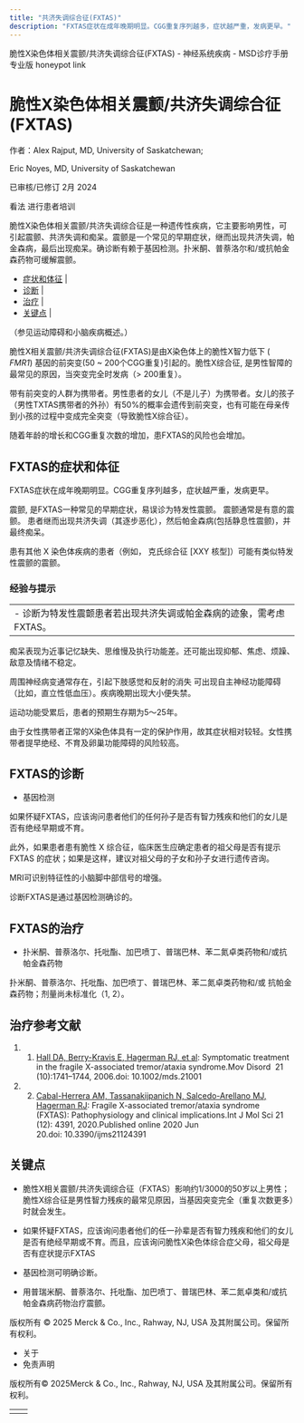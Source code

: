 ```yaml
---
title: "共济失调综合征(FXTAS)"
description: "FXTAS症状在成年晚期明显。CGG重复序列越多，症状越严重，发病更早。"
---
```


﻿脆性X染色体相关震颤/共济失调综合征(FXTAS) - 神经系统疾病 - MSD诊疗手册专业版 honeypot link

# 脆性X染色体相关震颤/共济失调综合征(FXTAS)

作者：Alex Rajput, MD, University of Saskatchewan;

Eric Noyes, MD, University of Saskatchewan

已审核/已修订 2月 2024

看法 进行患者培训

脆性X染色体相关震颤/共济失调综合征是一种遗传性疾病，它主要影响男性，可引起震颤、共济失调和痴呆。震颤是一个常见的早期症状，继而出现共济失调，帕金森病，最后出现痴呆。确诊断有赖于基因检测。扑米酮、普萘洛尔和/或抗帕金森药物可缓解震颤。

- [症状和体征](#症状和体征_v1043394_zh) \|
- [诊断](#诊断_v1043401_zh) \|
- [治疗](#治疗_v1043407_zh) \|
- [关键点](#关键点_v29590155_zh) \|

（参见运动障碍和小脑疾病概述。）

脆性X相关震颤/共济失调综合征(FXTAS)是由X染色体上的脆性X智力低下 ( _FMR1_) 基因的前突变(50 ~ 200个CGG重复)引起的。脆性X综合征, 是男性智障的最常见的原因，当突变完全时发病（> 200重复）。

带有前突变的人群为携带者。男性患者的女儿（不是儿子）为携带者。女儿的孩子（男性TXTAS携带者的外孙）有50%的概率会遗传到前突变，也有可能在母亲传到小孩的过程中变成完全突变（导致脆性X综合征）。

随着年龄的增长和CGG重复次数的增加，患FXTAS的风险也会增加。

## FXTAS的症状和体征

FXTAS症状在成年晚期明显。CGG重复序列越多，症状越严重，发病更早。

震颤, 是FXTAS一种常见的早期症状，易误诊为特发性震颤。 震颤通常是有意的震颤。 患者继而出现共济失调（其逐步恶化），然后帕金森病(包括静息性震颤)，并最终痴呆。

患有其他 X 染色体疾病的患者（例如， 克氏综合征 \[XXY 核型\]）可能有类似特发性震颤的震颤。

### 经验与提示

|     |
| --- |
| - 诊断为特发性震颤患者若出现共济失调或帕金森病的迹象，需考虑FXTAS。 |

痴呆表现为近事记忆缺失、思维慢及执行功能差。还可能出现抑郁、焦虑、烦躁、敌意及情绪不稳定。

周围神经病变通常存在，引起下肢感觉和反射的消失 可出现自主神经功能障碍（比如，直立性低血压）。疾病晚期出现大小便失禁。

运动功能受累后，患者的预期生存期为5～25年。

由于女性携带者正常的X染色体具有一定的保护作用，故其症状相对较轻。女性携带者提早绝经、不育及卵巢功能障碍的风险较高。

## FXTAS的诊断

- 基因检测


如果怀疑FXTAS，应该询问患者他们的任何孙子是否有智力残疾和他们的女儿是否有绝经早期或不育。

此外，如果患者患有脆性 X 综合征，临床医生应确定患者的祖父母是否有提示 FXTAS 的症状；如果是这样，建议对祖父母的子女和孙子女进行遗传咨询。

MRI可识别特征性的小脑脚中部信号的增强。

诊断FXTAS是通过基因检测确诊的。

## FXTAS的治疗

- 扑米酮、普萘洛尔、托吡酯、加巴喷丁、普瑞巴林、苯二氮卓类药物和/或抗帕金森药物


扑米酮、普萘洛尔、托吡酯、加巴喷丁、普瑞巴林、苯二氮卓类药物和/或 抗帕金森药物；剂量尚未标准化（1, 2）。

## 治疗参考文献

1. 1. [Hall DA, Berry-Kravis E, Hagerman RJ, et al](https://movementdisorders.onlinelibrary.wiley.com/doi/10.1002/mds.21001): Symptomatic treatment in the fragile X-associated tremor/ataxia syndrome.Mov Disord  21 (10):1741–1744, 2006.doi: 10.1002/mds.21001

2. 2. [Cabal-Herrera AM, Tassanakijpanich N, Salcedo-Arellano MJ, Hagerman RJ](https://www.ncbi.nlm.nih.gov/pmc/articles/PMC7352421/): Fragile X-associated tremor/ataxia syndrome (FXTAS): Pathophysiology and clinical implications.Int J Mol Sci 21 (12): 4391, 2020.Published online 2020 Jun 20.doi: 10.3390/ijms21124391


## 关键点

- 脆性X相关震颤/共济失调综合征（FXTAS）影响约1/3000的50岁以上男性；脆性X综合征是男性智力残疾的最常见原因，当基因突变完全（重复次数更多）时就会发生。

- 如果怀疑FXTAS，应该询问患者他们的任一孙辈是否有智力残疾和他们的女儿是否有绝经早期或不育。而且，应该询问脆性X染色体综合症父母，祖父母是否有症状提示FXTAS

- 基因检测可明确诊断。

- 用普瑞米酮、普萘洛尔、托吡酯、加巴喷丁、普瑞巴林、苯二氮卓类和/或抗帕金森病药物治疗震颤。




版权所有 © 2025
Merck & Co., Inc., Rahway, NJ, USA 及其附属公司。保留所有权利。

- 关于
- 免责声明

版权所有© 2025Merck & Co., Inc., Rahway, NJ, USA 及其附属公司。保留所有权利。

|     |     |
| --- | --- |
|  |  |